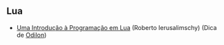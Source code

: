 ## Lua

- [Uma Introdução à Programação em Lua](https://www.lua.org/doc/jai2009.pdf) (Roberto Ierusalimschy) (Dica de [Odilon](https://github.com/OdilonDamasceno))
